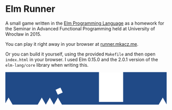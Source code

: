 Elm Runner
==========

A small game written in the [Elm Programming Language](http://elm-lang.org) as a homework for the Seminar in Advanced Functional Programming held at University of Wrocław in 2015.

You can play it right away in your browser at [runner.mkacz.me](https://runner.mkacz.me).

Or you can build it yourself, using the provided `Makefile` and then open `index.html` in your browser. I used Elm 0.15.0 and the 2.0.1 version of the `elm-lang/core` library when writing this.

![Screenshot](screenshot.png)
